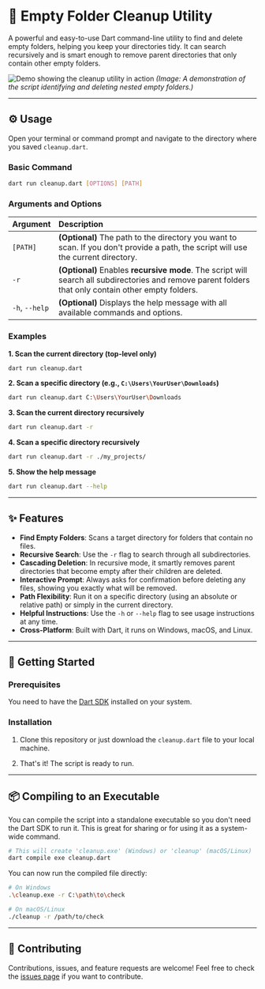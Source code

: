 # 🧹 Empty Folder Cleanup Utility

A powerful and easy-to-use Dart command-line utility to find and delete empty folders, helping you keep your directories tidy. It can search recursively and is smart enough to remove parent directories that only contain other empty folders.

![Demo showing the cleanup utility in action](https://placehold.co/800x400/1e1e2e/dcdcdc?text=Animation+Showing+Script+Usage)
*(Image: A demonstration of the script identifying and deleting nested empty folders.)*

---

## ⚙️ Usage

Open your terminal or command prompt and navigate to the directory where you saved `cleanup.dart`.

### Basic Command

```bash
dart run cleanup.dart [OPTIONS] [PATH]
```

### Arguments and Options

| Argument | Description |
| :--- | :--- |
| `[PATH]` | **(Optional)** The path to the directory you want to scan. If you don't provide a path, the script will use the current directory. |
| `-r` | **(Optional)** Enables **recursive mode**. The script will search all subdirectories and remove parent folders that only contain other empty folders. |
| `-h`, `--help` | **(Optional)** Displays the help message with all available commands and options. |

### Examples

**1. Scan the current directory (top-level only)**
```bash
dart run cleanup.dart
```

**2. Scan a specific directory (e.g., `C:\Users\YourUser\Downloads`)**
```bash
dart run cleanup.dart C:\Users\YourUser\Downloads
```

**3. Scan the current directory recursively**
```bash
dart run cleanup.dart -r
```

**4. Scan a specific directory recursively**
```bash
dart run cleanup.dart -r ./my_projects/
```

**5. Show the help message**
```bash
dart run cleanup.dart --help
```

---

## ✨ Features

- **Find Empty Folders**: Scans a target directory for folders that contain no files.
- **Recursive Search**: Use the `-r` flag to search through all subdirectories.
- **Cascading Deletion**: In recursive mode, it smartly removes parent directories that become empty after their children are deleted.
- **Interactive Prompt**: Always asks for confirmation before deleting any files, showing you exactly what will be removed.
- **Path Flexibility**: Run it on a specific directory (using an absolute or relative path) or simply in the current directory.
- **Helpful Instructions**: Use the `-h` or `--help` flag to see usage instructions at any time.
- **Cross-Platform**: Built with Dart, it runs on Windows, macOS, and Linux.

---

## 🚀 Getting Started

### Prerequisites

You need to have the [Dart SDK](https://dart.dev/get-dart) installed on your system.

### Installation

1.  Clone this repository or just download the `cleanup.dart` file to your local machine.

2.  That's it! The script is ready to run.

---

## 📦 Compiling to an Executable

You can compile the script into a standalone executable so you don't need the Dart SDK to run it. This is great for sharing or for using it as a system-wide command.

```bash
# This will create 'cleanup.exe' (Windows) or 'cleanup' (macOS/Linux)
dart compile exe cleanup.dart
```

You can now run the compiled file directly:

```bash
# On Windows
.\cleanup.exe -r C:\path\to\check

# On macOS/Linux
./cleanup -r /path/to/check
```

---

## 🤝 Contributing

Contributions, issues, and feature requests are welcome! Feel free to check the [issues page](https://github.com/your-username/your-repo/issues) if you want to contribute.
